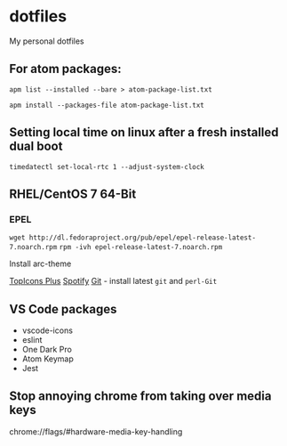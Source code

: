 # dotfiles

My personal dotfiles

## For atom packages:

```apm list --installed --bare > atom-package-list.txt```

```apm install --packages-file atom-package-list.txt```

## Setting local time on linux after a fresh installed dual boot
```timedatectl set-local-rtc 1 --adjust-system-clock```

## RHEL/CentOS 7 64-Bit
### EPEL
```wget http://dl.fedoraproject.org/pub/epel/epel-release-latest-7.noarch.rpm```
```rpm -ivh epel-release-latest-7.noarch.rpm```

Install arc-theme

[TopIcons Plus](https://www.fossmint.com/topicons-plus-display-gnome-icons-in-the-top-panel/)
[Spotify](https://negativo17.org/repos/spotify/fedora-27/x86_64/)
[Git](http://opensource.wandisco.com/centos/7/git/x86_64/) - install latest `git` and `perl-Git`

## VS Code packages
- vscode-icons
- eslint
- One Dark Pro
- Atom Keymap
- Jest

## Stop annoying chrome from taking over media keys
chrome://flags/#hardware-media-key-handling
